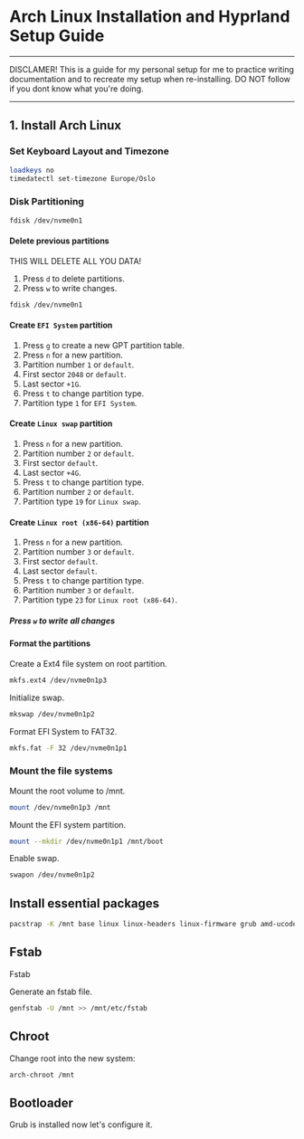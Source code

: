 # **Arch Linux Installation and Hyprland Setup Guide**

---

DISCLAMER! This is a guide for my personal setup for me to practice writing documentation and to recreate my setup when re-installing. DO NOT follow if you dont know what you're doing.

---

## **1. Install Arch Linux**

### **Set Keyboard Layout and Timezone**
```bash
loadkeys no
timedatectl set-timezone Europe/Oslo
```

### **Disk Partitioning**

```bash
fdisk /dev/nvme0n1
```
#### **Delete previous partitions**
THIS WILL DELETE ALL YOU DATA!
1. Press `d` to delete partitions.
2. Press `w` to write changes.

```bash
fdisk /dev/nvme0n1
``` 

#### **Create `EFI System` partition**
1. Press `g` to create a new GPT partition table.
2. Press `n` for a new partition.
3. Partition number `1` or `default`.
4. First sector `2048` or `default`.
5. Last sector `+1G`.
6. Press `t` to change partition type.
7. Partition type `1` for `EFI System`.

#### **Create `Linux swap` partition**
1. Press `n` for a new partition.
2. Partition number `2` or `default`.
3. First sector `default`.
4. Last sector `+4G`.
5. Press `t` to change partition type.
6. Partition number `2` or `default`.
7. Partition type `19` for `Linux swap`.

#### **Create `Linux root (x86-64)` partition**
1. Press `n` for a new partition.
2. Partition number `3` or `default`.
3. First sector `default`.
4. Last sector `default`.
5. Press `t` to change partition type.
6. Partition number `3` or `default`.
7. Partition type `23` for `Linux root (x86-64)`.

##### **Press `w` to write all changes**

#### **Format the partitions**

Create a Ext4 file system on root partition.
```bash
mkfs.ext4 /dev/nvme0n1p3
```

Initialize swap.
```bash
mkswap /dev/nvme0n1p2
```

Format EFI System to FAT32.
```bash
mkfs.fat -F 32 /dev/nvme0n1p1
```

### **Mount the file systems**
Mount the root volume to /mnt.
```bash
mount /dev/nvme0n1p3 /mnt
```

Mount the EFI system partition.
```bash
mount --mkdir /dev/nvme0n1p1 /mnt/boot
```

Enable swap.
```bash
swapon /dev/nvme0n1p2
```

## **Install essential packages**
```bash
pacstrap -K /mnt base linux linux-headers linux-firmware grub amd-ucode sudo nano nvidia nvidia-utils networkmanager
```
## **Fstab**
Fstab

Generate an fstab file.

```bash
genfstab -U /mnt >> /mnt/etc/fstab
```

## **Chroot**

Change root into the new system:
```bash
arch-chroot /mnt
```
## **Bootloader**
Grub is installed now let's configure it.




